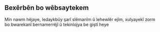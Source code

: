 ## Bexêrbên bo wêbsaytekem 

Min nawm hêjaye, ledaykbûy şarî slêmanîm û lehewlêr ejîm, xulyayekî zorm bo bwarekanî bernamerrêjî û tekinlojya be giştî heye

